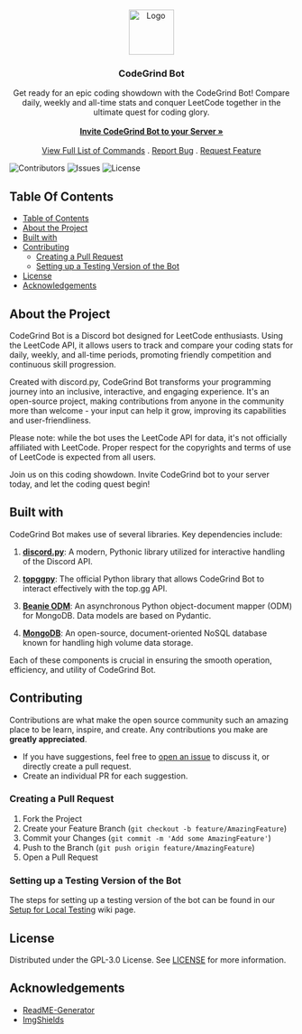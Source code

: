 <br/>
<p align="center">
  <a href="https://github.com/CodeGrind-Team/CodeGrind-Bot">
    <img src="https://avatars.githubusercontent.com/u/139922784?s=200&v=4" alt="Logo" width="80" height="80">
  </a>

  <h3 align="center">CodeGrind Bot</h3>

  <p align="center">
    Get ready for an epic coding showdown with the CodeGrind Bot! Compare daily, weekly and all-time stats and conquer LeetCode together in the ultimate quest for coding glory.
    <br/>
    <br/>
    <a href="https://discord.com/api/oauth2/authorize?client_id=1059122559066570885&permissions=947510175826&scope=bot%20applications.commands"><strong>Invite CodeGrind Bot to your Server »</strong></a>
    <br/>
    <br/>
    <a href="https://github.com/CodeGrind-Team/CodeGrind-Bot/wiki/commands">View Full List of Commands</a>
    .
    <a href="https://github.com/CodeGrind-Team/CodeGrind-Bot/issues">Report Bug</a>
    .
    <a href="https://github.com/CodeGrind-Team/CodeGrind-Bot/issues">Request Feature</a>
  </p>
</p>

![Contributors](https://img.shields.io/github/contributors/CodeGrind-Team/CodeGrind-Bot?color=dark-green) ![Issues](https://img.shields.io/github/issues/CodeGrind-Team/CodeGrind-Bot) ![License](https://img.shields.io/github/license/CodeGrind-Team/CodeGrind-Bot)

## Table Of Contents

- [Table of Contents](#table-of-contents)
- [About the Project](#about-the-project)
- [Built with](#built-with)
- [Contributing](#contributing)
  - [Creating a Pull Request](#creating-a-pull-request)
  - [Setting up a Testing Version of the Bot](#setting-up-a-testing-version-of-the-bot)
- [License](#license)
- [Acknowledgements](#acknowledgements)

## About the Project

CodeGrind Bot is a Discord bot designed for LeetCode enthusiasts. Using the LeetCode API, it allows users to track and compare your coding stats for daily, weekly, and all-time periods, promoting friendly competition and continuous skill progression.

Created with discord.py, CodeGrind Bot transforms your programming journey into an inclusive, interactive, and engaging experience. It's an open-source project, making contributions from anyone in the community more than welcome - your input can help it grow, improving its capabilities and user-friendliness.

Please note: while the bot uses the LeetCode API for data, it's not officially affiliated with LeetCode. Proper respect for the copyrights and terms of use of LeetCode is expected from all users.

Join us on this coding showdown. Invite CodeGrind bot to your server today, and let the coding quest begin!

## Built with

CodeGrind Bot makes use of several libraries. Key dependencies include:

1. [**discord.py**](https://discordpy.readthedocs.io/en/stable/): A modern, Pythonic library utilized for interactive handling of the Discord API.

2. [**topggpy**](https://docs.top.gg/): The official Python library that allows CodeGrind Bot to interact effectively with the top.gg API.

3. [**Beanie ODM**](https://beanie-odm.dev/): An asynchronous Python object-document mapper (ODM) for MongoDB. Data models are based on Pydantic.

4. [**MongoDB**](https://www.mongodb.com/): An open-source, document-oriented NoSQL database known for handling high volume data storage.

Each of these components is crucial in ensuring the smooth operation, efficiency, and utility of CodeGrind Bot.

## Contributing

Contributions are what make the open source community such an amazing place to be learn, inspire, and create. Any contributions you make are **greatly appreciated**.

- If you have suggestions, feel free to [open an issue](https://github.com/CodeGrind-Team/CodeGrind-Bot/issues/new) to discuss it, or directly create a pull request.
- Create an individual PR for each suggestion.

### Creating a Pull Request

1. Fork the Project
2. Create your Feature Branch (`git checkout -b feature/AmazingFeature`)
3. Commit your Changes (`git commit -m 'Add some AmazingFeature'`)
4. Push to the Branch (`git push origin feature/AmazingFeature`)
5. Open a Pull Request

### Setting up a Testing Version of the Bot

The steps for setting up a testing version of the bot can be found in our [Setup for Local Testing](https://github.com/CodeGrind-Team/CodeGrind-Bot/wiki/Setup-for-Local-Testing) wiki page.

## License

Distributed under the GPL-3.0 License. See [LICENSE](https://github.com/CodeGrind-Team/CodeGrind-Bot/blob/main/LICENSE) for more information.

## Acknowledgements

- [ReadME-Generator](https://github.com/ShaanCoding/ReadME-Generator)
- [ImgShields](https://shields.io/)
